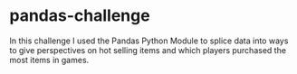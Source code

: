 # pandas-challenge
In this challenge I used the Pandas Python Module to splice data into ways to give perspectives on hot selling items and which players purchased the most items in games.
